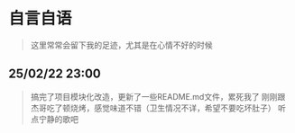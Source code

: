 # 自言自语
> 这里常常会留下我的足迹，尤其是在心情不好的时候

## 25/02/22 23:00
> 搞完了项目模块化改造，更新了一些README.md文件，累死我了
> 刚刚跟杰哥吃了顿烧烤，感觉味道不错（卫生情况不详，希望不要吃坏肚子）
> 听点宁静的歌吧
